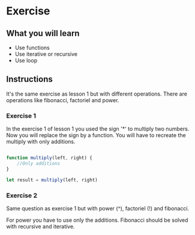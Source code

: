 # Exercise

## What you will learn

* Use functions
* Use iterative or recursive
* Use loop

## Instructions

It's the same exercise as lesson 1 but with different operations.
There are operations like fibonacci, factoriel and power.

### Exercise 1

In the exercise 1 of lesson 1 you used the sign '*' to multiply two numbers.
Now you will replace the sign by a function.
You will have to recreate the multiply with only additions.

```js

function multiply(left, right) {
    //Only additions
}

let result = multiply(left, right)
```

### Exercise 2


Same question as exercise 1 but with power (^), factoriel (!) and fibonacci.

For power you have to use only the additions.
Fibonacci should be solved with recursive and iterative.

